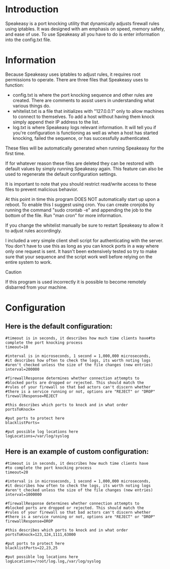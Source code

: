 
# Introduction

Speakeasy is a port knocking utility that dynamically adjusts firewall rules using iptables.
It was designed with am emphasis on speed, memory safety, and ease of use.
To use Speakeasy all you have to do is enter information into the config.txt file.

# Information

Because Speakeasy uses iptables to adjust rules, it requires root permissions
to operate. There are three files that Speakeasy uses to function:

* config.txt is where the port knocking sequence and other rules are created. There are comments to assist users in understanding what various things do.
* whitelist.txt is a file that initializes with "127.0.0.1" only to allow machines to connect to themselves. To add a host without having them knock simply append their IP address to the list.
* log.txt is where Speakeasy logs relevant information. It will tell you if you're configuration is functioning as well as when a host has started knocking, failed the sequence, or has successfully authenticated. 

These files will be automatically generated when running Speakeasy for the first time.

If for whatever reason these files are deleted they can be restored with default values by simply running Speakeasy again. This feature can
also be used to regenerate the default configuration settings. 

It is important to note that you should restrict read/write access to these files to prevent malicious behavior.

At this point in time this program DOES NOT automatically start up upon a reboot. To enable this I suggest using
cron. You can create cronjobs by running the command "sudo crontab -e" and appending the job to the bottom of 
the file. Run "man cron" for more information. 

If you change the whitelist manually be sure to restart Speakeasy to allow it to adjust rules accordingly.

I included a very simple client shell script for authenticating with the server. You don't have to use this as long as you can knock ports in a way where only one request is sent. It hasn't been extensively
tested so try to make sure that your sequence and the script work well before relying on the entire system to work.

> [!CAUTION]
> If this program is used incorrectly it is possible to become remotely disbarred from your machine.

# Configuration

## Here is the default configuration:
```
#timeout is in seconds, it describes how much time clients have#to complete the port knocking process
timeout=10

#interval is in microseconds, 1 second = 1,000,000 microseconds,
#it describes how often to check the logs, its worth noting logs
#aren't checked unless the size of the file changes (new entries)
interval=200000

#firewallResponse determines whether connection attempts to
#blocked ports are dropped or rejected. This should match the
#rules of your firewall so that bad actors can't discern whether
#there is a service running or not, options are "REJECT" or "DROP"
firewallResponse=REJECT

#this describes which ports to knock and in what order
portsToKnock=

#put ports to protect here
blacklistPorts=

#put possible log locations here
logLocations=/var/log/syslog
```

## Here is an example of custom configuration:

```
#timeout is in seconds, it describes how much time clients have
#to complete the port knocking process
timeout=20

#interval is in microseconds, 1 second = 1,000,000 microseconds,
#it describes how often to check the logs, its worth noting logs
#aren't checked unless the size of the file changes (new entries)
interval=1000000

#firewallResponse determines whether connection attempts to
#blocked ports are dropped or rejected. This should match the
#rules of your firewall so that bad actors can't discern whether
#there is a service running or not, options are "REJECT" or "DROP"
firewallResponse=DROP

#this describes which ports to knock and in what order
portsToKnock=123,124,1111,63000

#put ports to protect here
blacklistPorts=22,23,25

#put possible log locations here
logLocations=/root/log.log,/var/log/syslog
```
